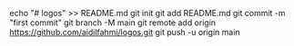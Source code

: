 echo "# logos" >> README.md
git init
git add README.md
git commit -m "first commit"
git branch -M main
git remote add origin https://github.com/aidilfahmi/logos.git
git push -u origin main
